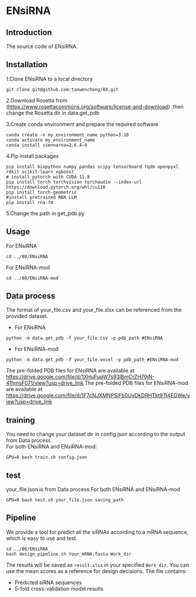 # ENsiRNA
## Introduction
The source code of ENsiRNA.
## Installation
1.Clone ENsiRNA to a local directory 
```
git clone git@github.com:tanwenchong/88.git
```
2.Download Rosetta from (https://www.rosettacommons.org/software/license-and-download) ,then change the Rosetta dir in data.get_pdb     

3.Create conda environment and prepare the required software
```
conda create -n my_environment_name python=3.10
conda activate my_environment_name
conda install viennarna=2.6.4-0
```
4.Pip install packages  
```
pip install biopython numpy pandas scipy tensorboard tqdm openpyxl rdkit scikit-learn xgboost
# install pytorch with CUDA 11.8
pip install torch torchvision torchaudio --index-url https://download.pytorch.org/whl/cu118
pip install torch-geometric
#install pretrained RNA LLM
pip install rna-fm
```
5.Change the path in get_pdb.py
## Usage
For ENsiRNA
```
cd ../88/ENsiRNA
```
For ENsiRNA-mod
```
cd ../88/ENsiRNA-mod
```
## Data process
The format of your_file.csv and your_file.xlsx can be referenced from the provided dataset.
- For ENsiRNA
```
python -m data.get_pdb -f your_file.csv -p pdb_path #ENsiRNA
```
- For ENsiRNA-mod
```
python -m data.get_pdb -f your_file.excel -p pdb_path #ENsiRNA-mod
```
The pre-folded PDB files for ENsiRNA are available at https://drive.google.com/file/d/1XHuFuqW7s93lBmCrZH70jN-41hmsF071/view?usp=drive_link
The pre-folded PDB files for ENsiRNA-mod are available at https://drive.google.com/file/d/1F7cNJXMNPSjFb0UvDkDRHTkt9Tt4EGWe/view?usp=drive_link
## training
You need to change your dataset dir in config.json according to the output from Data process  
For both ENsiRNA and ENsiRNA-mod:
```
GPU=0 bash train.sh config.json
```
## test
your_file.json is from Data process
For both ENsiRNA and ENsiRNA-mod
```
GPU=0 bash test.sh your_file.json saving_path
```
## Pipeline
We provide a tool for predict all the siRNAs according to a mRNA sequence, which is easy to use and test.
```
cd ../88/ENsiRNA
bash design_pipeline.sh Your_mRNA.fasta Work_dir
```
The results will be saved as `result.xlsx` in your specified `Work_dir`. You can use the mean scores as a reference for design decisions.
The file contains:
- Predicted siRNA sequences
- 5-fold cross-validation model results

